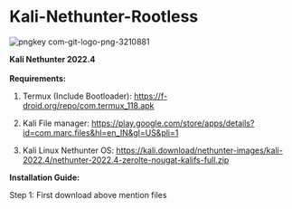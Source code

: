 # Kali-Nethunter-Rootless

![pngkey com-git-logo-png-3210881](https://user-images.githubusercontent.com/120317751/211306810-ed25c729-e73b-42f9-a9ea-ff75bbd8ce5c.png)


<B> Kali Nethunter 2022.4 </B>
<BR>
<BR>
<B> Requirements: </B>
<br> 

1. Termux (Include Bootloader):  https://f-droid.org/repo/com.termux_118.apk

2. Kali File manager: https://play.google.com/store/apps/details?id=com.marc.files&hl=en_IN&gl=US&pli=1

3. Kali Linux Nethunter OS: https://kali.download/nethunter-images/kali-2022.4/nethunter-2022.4-zerolte-nougat-kalifs-full.zip



<B>Installation Guide:</B>

Step 1: First download above mention files


